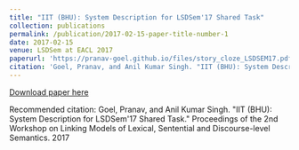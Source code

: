 ```yaml
---
title: "IIT (BHU): System Description for LSDSem'17 Shared Task"
collection: publications
permalink: /publication/2017-02-15-paper-title-number-1
date: 2017-02-15
venue: LSDSem at EACL 2017
paperurl: 'https://pranav-goel.github.io/files/story_cloze_LSDSEM17.pdf'
citation: 'Goel, Pranav, and Anil Kumar Singh. "IIT (BHU): System Description for LSDSem'17 Shared Task." Proceedings of the 2nd Workshop on Linking Models of Lexical, Sentential and Discourse-level Semantics. 2017'
---
```


[Download paper here](https://pranav-goel.github.io/files/story_cloze_LSDSEM17.pdf)

Recommended citation: Goel, Pranav, and Anil Kumar Singh. "IIT (BHU): System Description for LSDSem'17 Shared Task." Proceedings of the 2nd Workshop on Linking Models of Lexical, Sentential and Discourse-level Semantics. 2017

